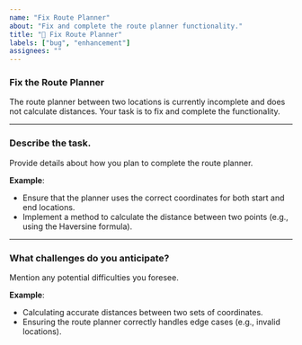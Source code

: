 ```yaml
---
name: "Fix Route Planner"
about: "Fix and complete the route planner functionality."
title: "🔧 Fix Route Planner"
labels: ["bug", "enhancement"]
assignees: ""
---
```


### Fix the Route Planner

The route planner between two locations is currently incomplete and does not calculate distances. Your task is to fix and complete the functionality.

---

### Describe the task.
Provide details about how you plan to complete the route planner.

**Example**:  
- Ensure that the planner uses the correct coordinates for both start and end locations.
- Implement a method to calculate the distance between two points (e.g., using the Haversine formula).

---

### What challenges do you anticipate?
Mention any potential difficulties you foresee.

**Example**:  
- Calculating accurate distances between two sets of coordinates.
- Ensuring the route planner correctly handles edge cases (e.g., invalid locations).
